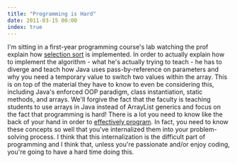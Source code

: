 ```yaml
---
title: "Programming is Hard"
date: 2011-03-15 00:00
index: true
---
```


I'm sitting in a first-year programming course's lab watching the prof explain how [selection sort](http://en.wikipedia.org/wiki/Selection_sort) is implemented. In order to actually explain how to implement the algorithm - what he's actually trying to teach - he has to diverge and teach how Java uses pass-by-reference on parameters and why you need a temporary value to switch two values within the array. This is on top of the material they have to know to even be considering this, including Java's enforced OOP paradigm, class instantiation, static methods, and arrays. We'll forgive the fact that the faculty is teaching students to use arrays in Java instead of ArrayList generics and focus on the fact that programming is hard! There is a lot you need to know like the back of your hand in order to [effectively program](http://en.wikipedia.org/wiki/Cargo_cult_programming). In fact, you need to know these concepts so well that you've internalized them into your problem-solving process. I think that this internalization is the difficult part of programming and I think that, unless you're passionate and/or enjoy coding, you're going to have a hard time doing this.

<!-- more -->
